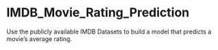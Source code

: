 # IMDB_Movie_Rating_Prediction
Use the publicly available IMDB Datasets to build a model that predicts a movie’s average rating.
